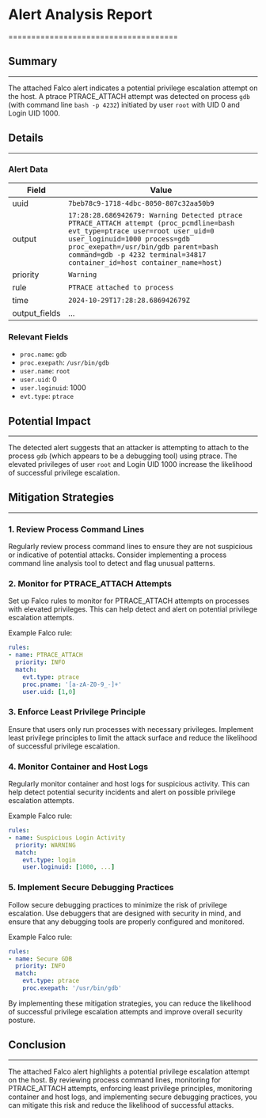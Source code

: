 # Alert Analysis Report
=====================================

## Summary
----------

The attached Falco alert indicates a potential privilege escalation attempt on the host. A ptrace PTRACE_ATTACH attempt was detected on process `gdb` (with command line `bash -p 4232`) initiated by user `root` with UID 0 and Login UID 1000.

## Details
---------

### Alert Data

| Field | Value |
| --- | --- |
| uuid | `7beb78c9-1718-4dbc-8050-807c32aa50b9` |
| output | `17:28:28.686942679: Warning Detected ptrace PTRACE_ATTACH attempt (proc_pcmdline=bash evt_type=ptrace user=root user_uid=0 user_loginuid=1000 process=gdb proc_exepath=/usr/bin/gdb parent=bash command=gdb -p 4232 terminal=34817 container_id=host container_name=host)` |
| priority | `Warning` |
| rule | `PTRACE attached to process` |
| time | `2024-10-29T17:28:28.686942679Z` |
| output_fields | ... |

### Relevant Fields

* `proc.name`: `gdb`
* `proc.exepath`: `/usr/bin/gdb`
* `user.name`: `root`
* `user.uid`: 0
* `user.loginuid`: 1000
* `evt.type`: `ptrace`

## Potential Impact
-------------------

The detected alert suggests that an attacker is attempting to attach to the process `gdb` (which appears to be a debugging tool) using ptrace. The elevated privileges of user `root` and Login UID 1000 increase the likelihood of successful privilege escalation.

## Mitigation Strategies
----------------------

### 1. Review Process Command Lines

Regularly review process command lines to ensure they are not suspicious or indicative of potential attacks. Consider implementing a process command line analysis tool to detect and flag unusual patterns.

### 2. Monitor for PTRACE_ATTACH Attempts

Set up Falco rules to monitor for PTRACE_ATTACH attempts on processes with elevated privileges. This can help detect and alert on potential privilege escalation attempts.

Example Falco rule:
```yaml
rules:
- name: PTRACE_ATTACH
  priority: INFO
  match:
    evt.type: ptrace
    proc.pname: '[a-zA-Z0-9_-]+'
    user.uid: [1,0]
```
### 3. Enforce Least Privilege Principle

Ensure that users only run processes with necessary privileges. Implement least privilege principles to limit the attack surface and reduce the likelihood of successful privilege escalation.

### 4. Monitor Container and Host Logs

Regularly monitor container and host logs for suspicious activity. This can help detect potential security incidents and alert on possible privilege escalation attempts.

Example Falco rule:
```yaml
rules:
- name: Suspicious Login Activity
  priority: WARNING
  match:
    evt.type: login
    user.loginuid: [1000, ...]
```
### 5. Implement Secure Debugging Practices

Follow secure debugging practices to minimize the risk of privilege escalation. Use debuggers that are designed with security in mind, and ensure that any debugging tools are properly configured and monitored.

Example Falco rule:
```yaml
rules:
- name: Secure GDB
  priority: INFO
  match:
    evt.type: ptrace
    proc.exepath: '/usr/bin/gdb'
```
By implementing these mitigation strategies, you can reduce the likelihood of successful privilege escalation attempts and improve overall security posture.

## Conclusion
----------

The attached Falco alert highlights a potential privilege escalation attempt on the host. By reviewing process command lines, monitoring for PTRACE_ATTACH attempts, enforcing least privilege principles, monitoring container and host logs, and implementing secure debugging practices, you can mitigate this risk and reduce the likelihood of successful attacks.